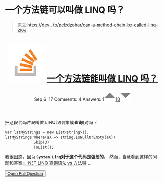 # 一个方法链可以叫做 LINQ 吗？

> 原文:[https://dev . to/peledzohar/can-a-method-chain-be-called-linq-2l6e](https://dev.to/peledzohar/can-a-method-chain-be-called-linq-2l6e)

<header>

# ![](img/01c67cd39e9a8e551fcb75e1091225e9.png) [一个方法链能叫做 LINQ 吗？](https://stackoverflow.com/questions/46070567/can-a-method-chain-be-called-linq)

Sep 6 '17 Comments: 4 Answers: 1[![](img/e3f0373ec76330150a340eacd410b600.png)10![](img/f7bb704c8c93dfae05d2b57012ed2754.png)](https://stackoverflow.com/questions/46070567/can-a-method-chain-be-called-linq) </header>

把这段代码片段叫做 LINQ(语言集成**查询**)对吗？

```
var lstMyStrings = new List<string>();
lstMyStrings.Where(aX => string.IsNullOrEmpty(aX))
            .Skip(3)
            .ToList(); 
```

我很困惑，因为 **`System.Linq`对于这个代码是强制的**。
然而，当我看到这样的问题和答案:[。NET LINQ 查询语法 vs 方法链](https://stackoverflow.com/questions/3776577/net-linq-query-syntax-vs-method-chain) …

<button class="ltag__stackexchange--btn" type="button">[Open Full Question](https://stackoverflow.com/questions/46070567/can-a-method-chain-be-called-linq)</button>